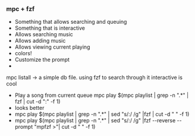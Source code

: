 ### mpc + fzf

* Something that allows searching and queuing
* Something that is interactive
* Allows searching music
* Allows adding music
* Allows viewing current playing
* colors!
* Customize the prompt
* 

mpc listall -> a simple db file.
using fzf to search through it
interactive is cool
* Play a song from current queue
mpc play $(mpc playlist | grep -n ".*" | fzf | cut -d ":" -f 1)
* looks better
* mpc play $(mpc playlist | grep -n ".*" | sed "s/:/ /g" |fzf | cut -d " " -f 1)
* mpc play $(mpc playlist | grep -n ".*" | sed "s/:/ /g" |fzf --reverse --prompt "mpfzf >"| cut -d " " -f 1)
